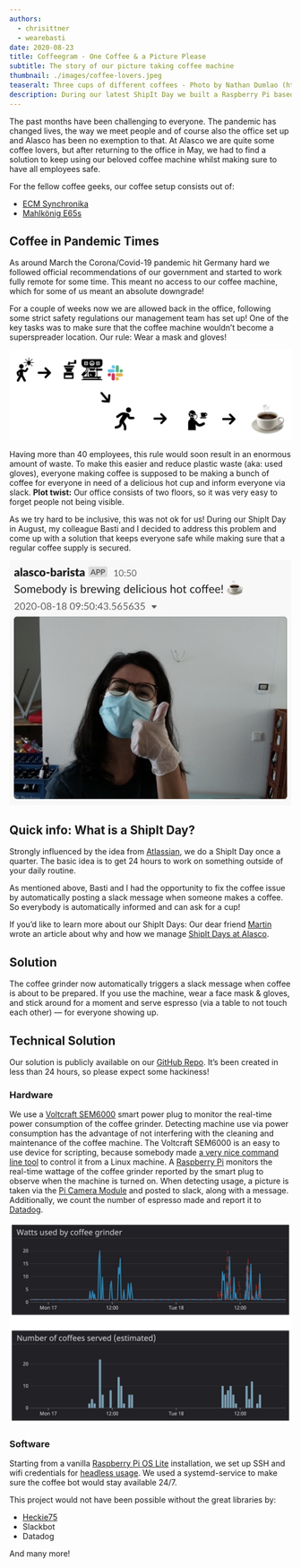 ```yaml
---
authors:
  - chrisittner
  - wearebasti
date: 2020-08-23
title: Coffeegram - One Coffee & a Picture Please
subtitle: The story of our picture taking coffee machine
thumbnail: ./images/coffee-lovers.jpeg
teaseralt: Three cups of different coffees - Photo by Nathan Dumlao (https://unsplash.com/@nate_dumlao)
description: During our latest ShipIt Day we built a Raspberry Pi based bot that takes pictures of people making coffee and posts it on our companies Slack.
---
```


The past months have been challenging to everyone. The pandemic has changed lives, the way we meet people and of course also the office set up and Alasco has been no exemption to that. At Alasco we are quite some coffee lovers, but after returning to the office in May, we had to find a solution to keep using our beloved coffee machine whilst making sure to have all employees safe.

For the fellow coffee geeks, our coffee setup consists out of:

- [ECM Synchronika](https://www.ecm.de/en/products/details/product/Product/Details/synchronika/)
- [Mahlkönig E65s](https://www.mahlkoenig.de/products/e65s)

## Coffee in Pandemic Times

As around March the Corona/Covid-19 pandemic hit Germany hard we followed official recommendations of our government and started to work fully remote for some time. This meant no access to our coffee machine, which for some of us meant an absolute downgrade!

For a couple of weeks now we are allowed back in the office, following some strict safety regulations our management team has set up! One of the key tasks was to make sure that the coffee machine wouldn’t become a superspreader location. Our rule: Wear a mask and gloves!

![Coffee Process Diagram: idea -> brewing -> slack message](./images/coffee_process.png "Process for Coffee in Pandemic Times")

Having more than 40 employees, this rule would soon result in an enormous amount of waste. To make this easier and reduce plastic waste (aka: used gloves), everyone making coffee is supposed to be making a bunch of coffee for everyone in need of a delicious hot cup and inform everyone via slack. **Plot twist:** Our office consists of two floors, so it was very easy to forget people not being visible.

As we try hard to be inclusive, this was not ok for us! During our ShipIt Day in August, my colleague Basti and I decided to address this problem and come up with a solution that keeps everyone safe while making sure that a regular coffee supply is secured.

![Example Slack post of our coffee bot](./images/alasco-barista-slack-post.jpg "Example Slack post of our coffee bot")

## Quick info: What is a ShipIt Day?

Strongly influenced by the idea from [Atlassian](https://www.atlassian.com/company/shipit), we do a ShipIt Day once a quarter. The basic idea is to get 24 hours to work on something outside of your daily routine.

As mentioned above, Basti and I had the opportunity to fix the coffee issue by automatically posting a slack message when someone makes a coffee. So everybody is automatically informed and can ask for a cup!

If you’d like to learn more about our ShipIt Days: Our dear friend [Martin](www.moserei.de) wrote an article about why and how we manage [ShipIt Days at Alasco](https://alasco.tech/2019/07/02/shipit-day-recap.html).

## Solution

The coffee grinder now automatically triggers a slack message when coffee is about to be prepared. If you use the machine, wear a face mask & gloves, and stick around for a moment and serve espresso (via a table to not touch each other) — for everyone showing up.

## Technical Solution

Our solution is publicly available on our [GitHub Repo](https://github.com/alasco-tech/shipit-coffee-machine). It’s been created in less than 24 hours, so please expect some hackiness!

### Hardware

We use a [Voltcraft SEM6000](https://www.conrad.de/de/p/voltcraft-sem6000-energiekosten-messgeraet-bluetooth-schnittstelle-datenexport-datenloggerfunktion-trms-stromtarif-e-1558906.html) smart power plug to monitor the real-time power consumption of the coffee grinder.
Detecting machine use via power consumption has the advantage of not interfering with the cleaning and maintenance of the coffee machine. The Voltcraft SEM6000 is an easy to use device for scripting, because somebody made [a very nice command line tool](https://github.com/Heckie75/voltcraft-sem-6000) to control it from a Linux machine.
A [Raspberry Pi](https://www.raspberrypi.org/) monitors the real-time wattage of the coffee grinder reported by the smart plug to observe when the machine is turned on. When detecting usage, a picture is taken via the [Pi Camera Module](https://www.raspberrypi.org/products/camera-module-v2/) and posted to slack, along with a message. Additionally, we count the number of espresso made and report it to [Datadog](www.datadog.com).

![Coffee usage graphed via Datadog](./images/coffee-datadog.jpeg "Watts used by the coffee grinder and cups served via Datadog")

### Software

Starting from a vanilla [Raspberry Pi OS Lite](https://www.raspberrypi.org/downloads/raspberry-pi-os/) installation, we set up SSH and wifi credentials for [headless usage](https://desertbot.io/blog/headless-raspberry-pi-3-bplus-ssh-wifi-setup).
We used a systemd-service to make sure the coffee bot would stay available 24/7.

This project would not have been possible without the great libraries by:

- [Heckie75](https://github.com/Heckie75)
- Slackbot
- Datadog

And many more!
